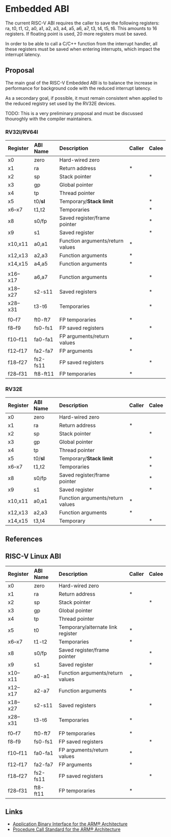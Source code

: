 # Embedded ABI

The current RISC-V ABI requires the caller to save the following registers: 
ra, t0, t1, t2, a0, a1, a2, a3, a4, a5, a6, a7, t3, t4, t5, t6. This amounts 
to 16 registers. If floating point is used, 20 more registers must be saved.

In order to be able to call a C/C++ function from the interrupt handler, all 
these registers must be saved when entering interrupts, which impact the
interrupt latency.

## Proposal

The main goal of the RISC-V Embedded ABI is to balance the increase in performance for background code with the reduced interrupt latency.

As a secondary goal, if possible, it must remain consistent when applied to the reduced registry set used by the RV32E devices.

TODO: This is a very preliminary proposal and must be discussed thouroghly with the compiler maintainers.

### RV32I/RV64I

| Register | ABI Name | Description | Caller | Calee |
|:---------|:---------|:------------|--------|-------|
| x0 | zero | Hard-wired zero |  |  |
| x1 | ra | Return address | * |  |
| x2 | sp | Stack pointer |  | * |
| x3 | gp | Global pointer |  |  |
| x4 | tp | Thread pointer |  |  |
| x5 | t0/**sl** | Temporary/**Stack limit** |  | * |
| x6–x7 | t1,t2 | Temporaries | | * |
| x8 | s0/fp | Saved register/frame pointer |  | * |
| x9 | s1 | Saved register |  | * |
| x10,x11 | a0,a1 | Function arguments/return values | * |  |
| x12,x13 | a2,a3 | Function arguments | * |  |
| x14,x15 | a4,a5 | Function arguments | * |  |
|||||
| x16–x17 | a6,a7 | Function arguments |  | * |
| x18–x27 | s2-s11 | Saved registers |  | * |
| x28–x31 | t3-t6 | Temporaries |  | * |
|||||
| f0–f7 | ft0-ft7 | FP temporaries | * |  |
| f8–f9 | fs0-fs1 | FP saved registers |  | * |
| f10–f11 | fa0-fa1 | FP arguments/return values | * |  |
| f12–f17 | fa2-fa7 | FP arguments | * |  |
| f18–f27 | fs2-fs11 | FP saved registers |  | * |
| f28–f31 | ft8-ft11 | FP temporaries | * |  |

### RV32E

| Register | ABI Name | Description | Caller | Calee |
|:---------|:---------|:------------|--------|-------|
| x0 | zero | Hard-wired zero |  |  |
| x1 | ra | Return address | * |  |
| x2 | sp | Stack pointer |  | * |
| x3 | gp | Global pointer |  |  |
| x4 | tp | Thread pointer |  |  |
| x5 | t0/**sl** | Temporary/**Stack limit** |  | * |
| x6–x7 | t1,t2 | Temporaries |  | * |
| x8 | s0/fp | Saved register/frame pointer |  | * |
| x9 | s1 | Saved register |  | * |
| x10,x11 | a0,a1 | Function arguments/return values | * |  |
| x12,x13 | a2,a3 | Function arguments | * |  |
| x14,x15 | t3,t4 | Temporary | | * |

## References

## RISC-V Linux ABI

| Register | ABI Name | Description | Caller | Calee |
|:---------|:---------|:------------|--------|-------|
| x0 | zero | Hard-wired zero |  |  |
| x1 | ra | Return address | * |  |
| x2 | sp | Stack pointer |  | * |
| x3 | gp | Global pointer |  |  |
| x4 | tp | Thread pointer |  |  |
| x5 | t0 | Temporary/alternate link register | * |  |
| x6–x7 | t1-t2 | Temporaries | * |  |
| x8 | s0/fp | Saved register/frame pointer |  | * |
| x9 | s1 | Saved register |  | * |
| x10–x11 | a0-a1 | Function arguments/return values | * |  |
| x12–x17 | a2-a7 | Function arguments | * |  |
| x18–x27 | s2-s11 | Saved registers |  | * |
| x28–x31 | t3-t6 | Temporaries | * |  |
|||||
| f0–f7 | ft0-ft7 | FP temporaries | * |  |
| f8–f9 | fs0-fs1 | FP saved registers |  | * |
| f10–f11 | fa0-fa1 | FP arguments/return values | * |  |
| f12–f17 | fa2-fa7 | FP arguments | * |  |
| f18–f27 | fs2-fs11 | FP saved registers |  | * |
| f28–f31 | ft8-ft11 | FP temporaries | * |  |

## Links

- [Application Binary Interface for
the ARM® Architecture](http://infocenter.arm.com/help/topic/com.arm.doc.ihi0036b/IHI0036B_bsabi.pdf)
- [Procedure Call Standard for the ARM® Architecture](http://infocenter.arm.com/help/topic/com.arm.doc.ihi0042f/IHI0042F_aapcs.pdf)
